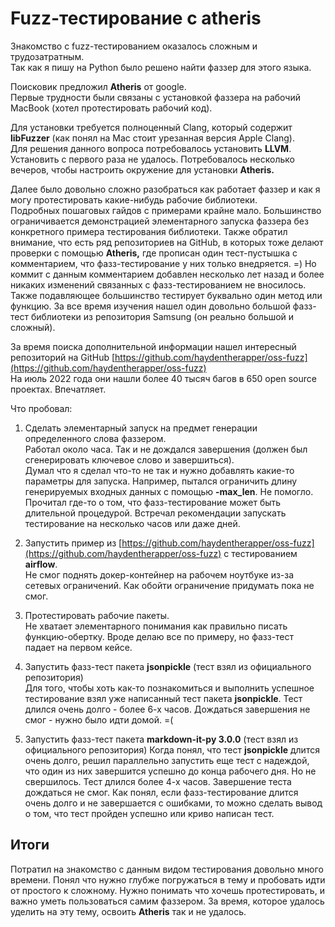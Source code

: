 # **Fuzz-тестирование с atheris**

Знакомство с fuzz-тестированием оказалось сложным и трудозатратным.  
Так как я пишу на Python было решено найти фаззер для этого языка.  
  
Поисковик предложил **Atheris** от google.  
Первые трудности были связаны с установкой фаззера на рабочий MacBook (хотел протестировать рабочий код).  
  
Для установки требуется полноценный Clang, который содержит **libFuzzer** (как понял на Mac стоит урезанная версия Apple Clang).  
Для решения данного вопроса потребовалось установить **LLVM**. Установить с первого раза не удалось. Потребовалось несколько вечеров, чтобы настроить окружение для установки **Atheris.**

Далее было довольно сложно разобраться как работает фаззер и как я могу протестировать какие-нибудь рабочие библиотеки.  
Подробных пошаговых гайдов с примерами крайне мало. Большинство ограничивается демонстрацией элементарного запуска фаззера без конкретного примера тестирования библиотеки. Также обратил внимание, что есть ряд репозиториев на GitHub, в которых тоже делают проверки с помощью **Atheris,** где прописан один тест-пустышка с комментарием, что фазз-тестирование у них только внедряется. =) Но коммит с данным комментарием добавлен несколько лет назад и более никаких изменений связанных с фазз-тестированием не вносилось.  
Также подавляющее большинство тестирует буквально один метод или функцию. За все время изучения нашел один довольно большой фазз-тест библиотеки из репозитория Samsung (он реально большой и сложный).  
  
За время поиска дополнительной информации нашел интересный репозиторий на GitHub [https://github.com/haydentherapper/oss-fuzz](https://github.com/haydentherapper/oss-fuzz)  
На июль 2022 года они нашли более 40 тысяч багов в 650 open source проектах. Впечатляет.  
  
Что пробовал:  
1) Сделать элементарный запуск на предмет генерации определенного слова фаззером.  
Работал около часа. Так и не дождался завершения (должен был сгенерировать ключевое слово и завершиться).  
Думал что я сделал что-то не так и нужно добавлять какие-то параметры для запуска. Например, пытался ограничить длину генерируемых входных данных с помощью **-max_len**. Не помогло. Прочитал где-то о том, что фазз-тестирование может быть длительной процедурой. Встречал рекомендации запускать тестирование на несколько часов или даже дней.  
  
2) Запустить пример из [https://github.com/haydentherapper/oss-fuzz](https://github.com/haydentherapper/oss-fuzz) с тестированием **airflow**.  
Не смог поднять докер-контейнер на рабочем ноутбуке из-за сетевых ограничений. Как обойти ограничение придумать пока не смог.  
  
3) Протестировать рабочие пакеты.  
Не хватает элементарного понимания как правильно писать функцию-обертку. Вроде делаю все по примеру, но фазз-тест падает на первом кейсе.  
  
4) Запустить фазз-тест пакета **jsonpickle** (тест взял из официального репозитория)  
Для того, чтобы хоть как-то познакомиться и выполнить успешное тестирование взял уже написанный тест пакета **jsonpickle**.
Тест длился очень долго - более 6-х часов. Дождаться завершения не смог - нужно было идти домой. =(
  
5) Запустить фазз-тест пакета **markdown-it-py 3.0.0** (тест взял из официального репозитория)
Когда понял, что тест **jsonpickle** длится очень долго, решил параллельно запустить еще тест с надеждой, что один из них завершится успешно до конца рабочего дня. Но не свершилось. Тест длился более 4-х часов. Завершение теста дождаться не смог.
Как понял, если фазз-тестирование длится очень долго и не завершается с ошибками, то можно сделать вывод о том, что тест пройден успешно или криво написан тест.

## Итоги
Потратил на знакомство с данным видом тестирования довольно много времени. Понял что нужно глубже погружаться в тему и пробовать идти от простого к сложному. Нужно понимать что хочешь протестировать, и важно уметь пользоваться самим фаззером. За время, которое удалось уделить на эту тему, освоить **Atheris** так и не удалось.